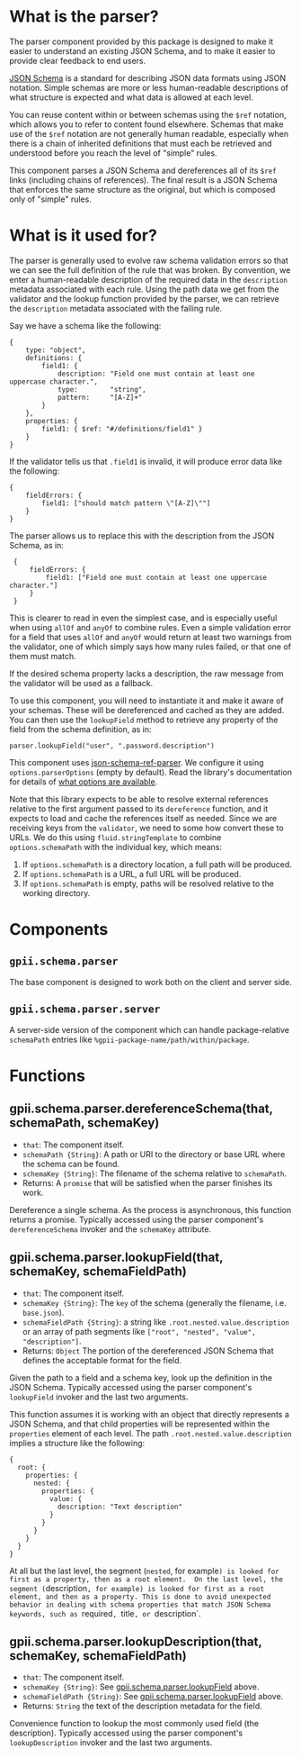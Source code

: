 
# What is the parser?

The parser component provided by this package is designed to make it easier to understand an existing JSON Schema, and to make it easier to provide clear feedback to end users.

[JSON Schema](http://json-schema.org/) is a standard for describing JSON data formats using JSON notation.  Simple schemas are more or less human-readable descriptions of what structure is expected and what data is allowed at each level.

You can reuse content within or between schemas using the `$ref` notation, which allows you to refer to content found elsewhere.  Schemas that make use of the `$ref` notation are not generally human readable, especially when there is a chain of inherited definitions that must each be retrieved and understood before you reach the level of "simple" rules.

This component parses a JSON Schema and dereferences all of its `$ref` links (including chains of references).  The final result is a JSON Schema that enforces the same structure as the original, but which is composed only of "simple" rules.

# What is it used for?

The parser is generally used to evolve raw schema validation errors so that we can see the full definition of the rule that was broken.  By convention, we enter a human-readable description of the required data in the `description` metadata associated with each rule.  Using the path data we get from the validator and the lookup function provided by the parser, we can retrieve the `description` metadata associated with the failing rule.

Say we have a schema like the following:

    {
        type: "object",
        definitions: {
            field1: {
                description: "Field one must contain at least one uppercase character.",
                type:        "string",
                pattern:     "[A-Z]+"
            }
        },
        properties: {
            field1: { $ref: "#/definitions/field1" }
        }
    }

  If the validator tells us that `.field1` is invalid, it will produce error data like the following:

    {
        fieldErrors: {
            field1: ["should match pattern \"[A-Z]\""]
        }
    }

  The parser allows us to replace this with the description from the JSON Schema, as in:

     {
         fieldErrors: {
             field1: ["Field one must contain at least one uppercase character."]
         }
     }

  This is clearer to read in even the simplest case, and is especially useful when using `allOf` and `anyOf` to combine
  rules.  Even a simple validation error for a field that uses `allOf` and `anyOf` would return at least two warnings
  from the validator, one of which simply says how many rules failed, or that one of them must match.

  If the desired schema property lacks a description, the raw message from the validator will be used as a fallback.

  To use this component, you will need to instantiate it and make it aware of your schemas.  These will be dereferenced
  and cached as they are added.  You can then use the `lookupField` method to retrieve any property of the field from
  the schema definition, as in:

    parser.lookupField("user", ".password.description")

  This component uses [json-schema-ref-parser](https://github.com/BigstickCarpet/json-schema-ref-parser).  We configure
  it using `options.parserOptions` (empty by default).  Read the library's documentation for details of [what options
  are available](https://github.com/BigstickCarpet/json-schema-ref-parser/blob/master/docs/options.md).

  Note that this library expects to be able to resolve external references relative to the first argument passed to its
  `dereference` function, and it expects to load and cache the references itself as needed.  Since we are receiving keys
  from the `validator`, we need to some how convert these to URLs.  We do this using `fluid.stringTemplate` to combine
  `options.schemaPath` with the individual key, which means:

  1.  If `options.schemaPath` is a directory location, a full path will be produced.
  2.  If `options.schemaPath` is a URL, a full URL will be produced.
  3.  If `options.schemaPath` is empty, paths will be resolved relative to the working directory.

# Components

## `gpii.schema.parser`

The base component is designed to work both on the client and server side.

## `gpii.schema.parser.server`

A server-side version of the component which can handle package-relative `schemaPath` entries like `%gpii-package-name/path/within/package`.

# Functions

## gpii.schema.parser.dereferenceSchema(that, schemaPath, schemaKey)

 * `that`: The component itself.
 * `schemaPath {String}`:  A path or URI to the directory or base URL where the schema can be found.
 * `schemaKey {String}`: The filename of the schema relative to `schemaPath`.
 * Returns: A `promise` that will be satisfied when the parser finishes its work.

 Dereference a single schema.  As the process is asynchronous, this function returns a promise.  Typically accessed using the parser component's `dereferenceSchema` invoker and the `schemaKey` attribute.

## gpii.schema.parser.lookupField(that, schemaKey, schemaFieldPath)

* `that`: The component itself.
* `schemaKey {String}`: The `key` of the schema (generally the filename, i.e. `base.json`).
* `schemaFieldPath {String}`: a string like `.root.nested.value.description` or an array of path segments like `["root", "nested", "value", "description"]`.
* Returns: `Object` The portion of the dereferenced JSON Schema that defines the acceptable format for the field.

 Given the path to a field and a schema key, look up the definition in the JSON Schema.  Typically accessed using the parser component's `lookupField` invoker and the last two arguments.

 This function assumes it is working with an object that directly represents a JSON Schema, and that child properties
 will be represented within the `properties` element of each level.  The path `.root.nested.value.description` implies
 a structure like the following:

    {
      root: {
        properties: {
          nested: {
            properties: {
              value: {
                description: "Text description"
              }
            }
          }
        }
      }
    }

  At all but the last level, the segment (`nested`, for example`) is looked for first as a property, then as a root
  element.  On the last level, the segment (`description`, for example) is looked for first as a root element, and then
  as a property. This is done to avoid unexpected behavior in dealing with schema properties that match JSON Schema
  keywords, such as `required`, `title`, or `description`.

## gpii.schema.parser.lookupDescription(that, schemaKey, schemaFieldPath)

* `that`: The component itself.
* `schemaKey {String}`: See [gpii.schema.parser.lookupField](#gpiischemaparserlookupfieldthat-schemakey-schemafieldpath) above.
* `schemaFieldPath {String}`: See [gpii.schema.parser.lookupField](#gpiischemaparserlookupfieldthat-schemakey-schemafieldpath) above.
* Returns: `String` the text of the description metadata for the field.

Convenience function to lookup the most commonly used field (the description). Typically accessed using the parser component's `lookupDescription` invoker and the last two arguments.
